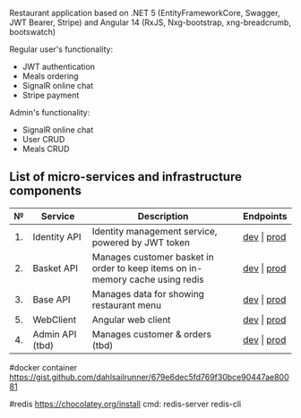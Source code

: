 Restaurant application based on .NET 5 (EntityFrameworkCore, Swagger, JWT Bearer, Stripe) and Angular 14 (RxJS, Nxg-bootstrap, xng-breadcrumb, bootswatch)

Regular user's functionality:
* JWT authentication
* Meals ordering
* SignalR online chat
* Stripe payment

Admin's functionality:
* SignalR online chat
* User CRUD
* Meals CRUD

## List of micro-services and infrastructure components

<table>
   <thead>
    <th>№</th>
    <th>Service</th>
    <th>Description</th>
	<th>Endpoints</th>
  </thead>
  <tbody>
    <tr>
        <td align="center">1.</td>
        <td>Identity API</td>
        <td>Identity management service, powered by JWT token</td>
        <td>
            <a href="#">dev</a> | <a href="#">prod</a>
        </td>
    </tr>
    <tr>
        <td align="center">2.</td>
        <td>Basket API</td>
        <td>Manages customer basket in order to keep items on in-memory cache using redis</td>
        <td>
            <a href="#">dev</a> |
            <a href="#">prod</a>
        </td>
    </tr>
    <tr>
        <td align="center">3.</td>
        <td>Base API</td>
        <td>Manages data for showing restaurant menu</td>
        <td>
            <a href="#">dev</a> |
            <a href="#">prod</a>
        </td>
    </tr>
	<tr>
        <td align="center">5.</td>
        <td>WebClient</td>
        <td>Angular web client</td>
        <td>
            <a href="#">dev</a> |
            <a href="#">prod</a>
        </td>
    </tr>
	 <tr>
        <td align="center">4.</td>
        <td>Admin API (tbd)</td>
        <td>Manages customer & orders (tbd)</td>
        <td>
            <a href="#">dev</a> |
            <a href="#">prod</a>
        </td>
    </tr>
  </tbody>  
</table>

#docker container 
https://gist.github.com/dahlsailrunner/679e6dec5fd769f30bce90447ae80081

#redis
https://chocolatey.org/install
cmd: redis-server
	 redis-cli